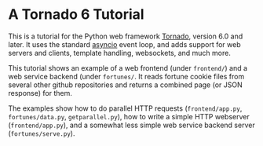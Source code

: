 A Tornado 6 Tutorial
====================

This is a tutorial for the Python web framework [Tornado](http://www.tornadoweb.org/),
version 6.0 and later.
It uses the standard [asyncio](https://docs.python.org/3/library/asyncio.html#module-asyncio)
event loop, and adds support for web servers and clients, template handling, websockets,
and much more.

This tutorial shows an example of a web frontend (under ``frontend/``) and a web service
backend (under ``fortunes/``.
It reads fortune cookie files from several other github repositories and returns a combined
page (or JSON response) for them.

The examples show how to do parallel HTTP requests (``frontend/app.py``, ``fortunes/data.py``,
``getparallel.py``), how to write a simple HTTP webserver (``frontend/app.py``), and a somewhat
less simple web service backend server (``fortunes/serve.py``).
